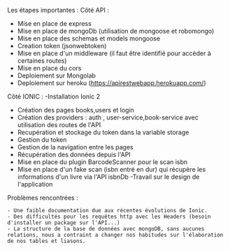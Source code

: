 Les étapes importantes : 
  Côté API : 
  - Mise en place de express
  - Mise en place de mongoDb (utilisation de mongoose et robomongo) 
  - Mise en place des schemas et models mongoose
  - Creation token (jsonwebtoken)
  - Mise en place d'un middleware (il faut être identifié pour accèder à certaines routes)
  - Mise en place du cors 
  - Deploiement sur Mongolab 
  - Deploiement sur heroku (https://apirestwebapp.herokuapp.com/)
             
  Côté IONIC : 
  -Installation Ionic 2
  - Création des pages books,users et login
  - Création des providers : auth , user-service,book-service avec utilisation des routes de l'API
  - Recupération et stockage du token dans la variable storage
  - Gestion du token
  - Gestion de la navigation entre les pages
  - Récupération des données depuis l'API 
  - Mise en place du plugin BarcodeScanner pour le scan isbn
  - Mise en place d'un fake scan (isbn entré en dur) qui récupère les informations d'un livre via l'API isbnDb
  -Travail sur le design de l'application
               
  Problèmes rencontrées :
  
    - Une faible documentation due aux récentes évolutions de Ionic.
    - Des difficultés pour les requêtes http avec les Headers (besoin d'installer un package sur l'API...)
    - La structure de la base de données avec mongoDB, sans aucunes relations, nous a contraint a changer nos habitudes sur l'élaboration de nos tables et liasons.
    
